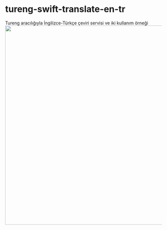 # tureng-swift-translate-en-tr
Tureng aracılığıyla İngilizce-Türkçe çeviri servisi ve iki kullanım örneği<br>
<img src="https://user-images.githubusercontent.com/90829101/178499919-5f492e7e-543d-4026-a37b-1d7f331a7c17.gif" height="640px">
